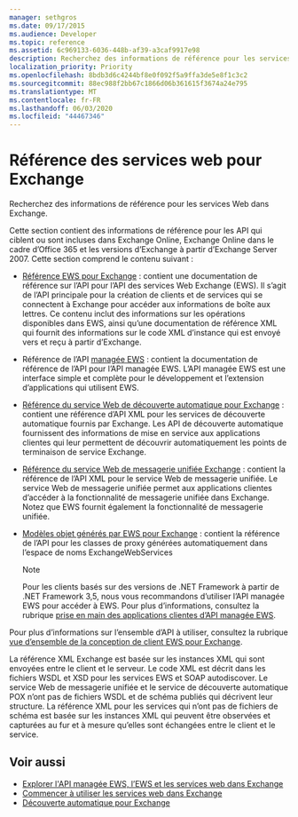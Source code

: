 ```yaml
---
manager: sethgros
ms.date: 09/17/2015
ms.audience: Developer
ms.topic: reference
ms.assetid: 6c969133-6036-448b-af39-a3caf9917e98
description: Recherchez des informations de référence pour les services Web dans Exchange.
localization_priority: Priority
ms.openlocfilehash: 8bdb3d6c4244bf8e0f092f5a9ffa3de5e8f1c3c2
ms.sourcegitcommit: 88ec988f2bb67c1866d06b361615f3674a24e795
ms.translationtype: MT
ms.contentlocale: fr-FR
ms.lasthandoff: 06/03/2020
ms.locfileid: "44467346"
---
```

# <a name="web-services-reference-for-exchange"></a>Référence des services web pour Exchange

Recherchez des informations de référence pour les services Web dans Exchange.
  
Cette section contient des informations de référence pour les API qui ciblent ou sont incluses dans Exchange Online, Exchange Online dans le cadre d’Office 365 et les versions d’Exchange à partir d’Exchange Server 2007. Cette section comprend le contenu suivant :
  
- [Référence EWS pour Exchange](ews-reference-for-exchange.md) : contient une documentation de référence sur l’API pour l’API des services Web Exchange (EWS). Il s’agit de l’API principale pour la création de clients et de services qui se connectent à Exchange pour accéder aux informations de boîte aux lettres. Ce contenu inclut des informations sur les opérations disponibles dans EWS, ainsi qu’une documentation de référence XML qui fournit des informations sur le code XML d’instance qui est envoyé vers et reçu à partir d’Exchange. 
    
- Référence de l’API [managée EWS](ews-managed-api-reference-for-exchange.md) : contient la documentation de référence de l’API pour l’API managée EWS. L’API managée EWS est une interface simple et complète pour le développement et l’extension d’applications qui utilisent EWS. 
    
- [Référence du service Web de découverte automatique pour Exchange](autodiscover-web-service-reference-for-exchange.md) : contient une référence d’API XML pour les services de découverte automatique fournis par Exchange. Les API de découverte automatique fournissent des informations de mise en service aux applications clientes qui leur permettent de découvrir automatiquement les points de terminaison de service Exchange. 
    
- [Référence du service Web de messagerie unifiée Exchange](unified-messaging-web-service-reference-for-exchange.md) : contient la référence de l’API XML pour le service Web de messagerie unifiée. Le service Web de messagerie unifiée permet aux applications clientes d’accéder à la fonctionnalité de messagerie unifiée dans Exchange. Notez que EWS fournit également la fonctionnalité de messagerie unifiée. 
    
- [Modèles objet générés par EWS pour Exchange](ews-generated-object-models-reference-for-exchange.md) : contient la référence de l’API pour les classes de proxy générées automatiquement dans l’espace de noms ExchangeWebServices 
    
    > [!NOTE]
    > Pour les clients basés sur des versions de .NET Framework à partir de .NET Framework 3,5, nous vous recommandons d’utiliser l’API managée EWS pour accéder à EWS. Pour plus d’informations, consultez la rubrique [prise en main des applications clientes d’API managée EWS](../exchange-web-services/get-started-with-ews-managed-api-client-applications.md). 
  
Pour plus d’informations sur l’ensemble d’API à utiliser, consultez la rubrique [vue d’ensemble de la conception de client EWS pour Exchange](../exchange-web-services/ews-client-design-overview-for-exchange.md).
  
La référence XML Exchange est basée sur les instances XML qui sont envoyées entre le client et le serveur. Le code XML est décrit dans les fichiers WSDL et XSD pour les services EWS et SOAP autodiscover. Le service Web de messagerie unifiée et le service de découverte automatique POX n’ont pas de fichiers WSDL et de schéma publiés qui décrivent leur structure. La référence XML pour les services qui n’ont pas de fichiers de schéma est basée sur les instances XML qui peuvent être observées et capturées au fur et à mesure qu’elles sont échangées entre le client et le service.
  
## <a name="see-also"></a>Voir aussi

- [Explorer l'API managée EWS, l’EWS et les services web dans Exchange](../exchange-web-services/explore-the-ews-managed-api-ews-and-web-services-in-exchange.md)
- [Commencer à utiliser les services web dans Exchange](../exchange-web-services/start-using-web-services-in-exchange.md)
- [Découverte automatique pour Exchange](../exchange-web-services/autodiscover-for-exchange.md)
    

